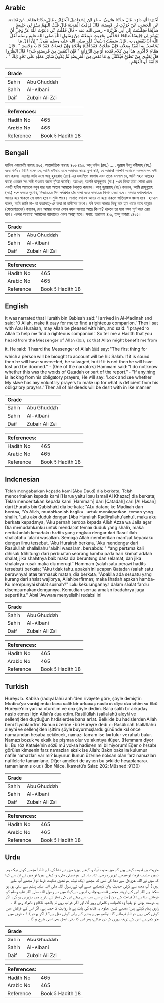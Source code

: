 ## Arabic


<div dir="rtl" lang="ar" style={{fontSize:'larger',backgroundColor:'#f8f9fa',padding:20}}>
أَخْبَرَنَا أَبُو دَاوُدَ، قَالَ حَدَّثَنَا هَارُونُ، - هُوَ ابْنُ إِسْمَاعِيلَ الْخَزَّازُ - قَالَ حَدَّثَنَا هَمَّامٌ، عَنْ قَتَادَةَ، عَنِ الْحَسَنِ، عَنْ حُرَيْثِ بْنِ قَبِيصَةَ، قَالَ قَدِمْتُ الْمَدِينَةَ قَالَ قُلْتُ اللَّهُمَّ يَسِّرْ لِي جَلِيسًا صَالِحًا فَجَلَسْتُ إِلَى أَبِي هُرَيْرَةَ - رضى الله عنه - قَالَ فَقُلْتُ إِنِّي دَعَوْتُ اللَّهَ عَزَّ وَجَلَّ أَنْ يُيَسِّرَ لِي جَلِيسًا صَالِحًا فَحَدِّثْنِي بِحَدِيثٍ سَمِعْتَهُ مِنْ رَسُولِ اللَّهِ صلى الله عليه وسلم لَعَلَّ اللَّهَ أَنْ يَنْفَعَنِي بِهِ ‏.‏ قَالَ سَمِعْتُ رَسُولَ اللَّهِ صلى الله عليه وسلم يَقُولُ ‏"‏ إِنَّ أَوَّلَ مَا يُحَاسَبُ بِهِ الْعَبْدُ بِصَلاَتِهِ فَإِنْ صَلَحَتْ فَقَدْ أَفْلَحَ وَأَنْجَحَ وَإِنْ فَسَدَتْ فَقَدْ خَابَ وَخَسِرَ ‏"‏ ‏.‏ قَالَ هَمَّامٌ لاَ أَدْرِي هَذَا مِنْ كَلاَمِ قَتَادَةَ أَوْ مِنَ الرِّوَايَةِ ‏"‏ فَإِنِ انْتَقَصَ مِنْ فَرِيضَتِهِ شَىْءٌ قَالَ انْظُرُوا هَلْ لِعَبْدِي مِنْ تَطَوُّعٍ فَيُكَمَّلُ بِهِ مَا نَقَصَ مِنَ الْفَرِيضَةِ ثُمَّ يَكُونُ سَائِرُ عَمَلِهِ عَلَى نَحْوِ ذَلِكَ ‏"‏ ‏.‏ خَالَفَهُ أَبُو الْعَوَّامِ ‏.‏
</div>
<div style={{backgroundColor:'#f8f9fa',padding:20, marginBottom: 10}}><table> <thead> <tr> <th>Grade</th> <th></th> </tr> </thead> <tbody> <tr><td>Sahih</td><td>Abu Ghuddah</td></tr><tr><td>Sahih</td><td>Al-Albani</td></tr><tr><td>Daif</td><td>Zubair Ali Zai</td></tr></tbody></table><table> <thead> <tr> <th>References:</th> <th></th> </tr> </thead> <tbody><tr><td>Hadith No</td><td>465</td></tr><tr><td>Arabic No</td><td>465</td></tr><tr><td>Reference</td><td>Book 5 Hadith 18</td></tr></tbody></table></div>

## Bengali


<div dir="ltr" lang="bn" style={{fontSize:'larger',backgroundColor:'#f8f9fa',padding:20}}>
হাদিস একাডেমি নাম্বারঃ ৪৬৫, আন্তর্জাতিক নাম্বারঃ ৪৬৬ ৪৬৫. আবূ দাউদ (রহ.) ..... হুরয়স ইবনু কবীসাহ্ (রহ.) হতে বর্ণিত। তিনি বলেন যে, আমি মদীনাহ এসে আল্লাহর কাছে দুআ করি, হে আল্লাহ! আপনি আমাকে একজন সৎ সঙ্গী দান করুন। এরপর আমি এসে আবূ হুরায়রাহ্ (রাঃ)-এর মজলিসে বসলাম এবং তাকে বললাম যে, আমি মহান আল্লাহর কাছে একজন সৎ সঙ্গী পাওয়ার জন্যে দু'আ করেছি। অতএব, আপনি রাসূলুল্লাহ (সা.) -এর নিকট হতে শোনা এমন একটি হাদীস আমাকে বলুন যার দ্বারা আল্লাহ আমাকে উপকৃত করবেন। আবূ হুরায়রাহ্ (রাঃ) বললেন, আমি রাসূলুল্লাহ (সা.) -কে বলতে শুনেছি, কিয়ামতের দিন সর্বপ্রথম তাঁর বান্দা হতে সালাতের হিসাব নেয়া হবে। সালাত যথাযথভাবে আদায় হয়ে থাকলে সে সফল হবে ও মুক্তি পাবে। সালাত যথাযথ আদায় না হয়ে থাকলে ক্ষতিগ্রস্ত ও ধ্বংস হবে। হাম্মাম বলেন, আমি জানি না- তা কতাদাহ্-এর কথা না হাদীসের অংশ। যদি ফরয সালাত কিছু কম হয়ে থাকে তবে আল্লাহ (ফেরেশতাদের) বলবেন, দেখ আমার বান্দার কোন নফল সালাত আছে কি না? থাকলে তা দ্বারা ফরয পূর্ণ করে দেয়া হবে। এরপর অন্যান্য ‘আমালের ব্যাপারেও একই অবস্থা হবে। সহীহ: তিরমিযী ৪১৩, ইবনু মাজাহ ১৪২৫।
</div>
<div style={{backgroundColor:'#f8f9fa',padding:20, marginBottom: 10}}><table> <thead> <tr> <th>Grade</th> <th></th> </tr> </thead> <tbody> <tr><td>Sahih</td><td>Abu Ghuddah</td></tr><tr><td>Sahih</td><td>Al-Albani</td></tr><tr><td>Daif</td><td>Zubair Ali Zai</td></tr></tbody></table><table> <thead> <tr> <th>References:</th> <th></th> </tr> </thead> <tbody><tr><td>Hadith No</td><td>465</td></tr><tr><td>Arabic No</td><td>465</td></tr><tr><td>Reference</td><td>Book 5 Hadith 18</td></tr></tbody></table></div>

## English


<div dir="ltr" lang="en" style={{fontSize:'larger',backgroundColor:'#f8f9fa',padding:20}}>
It was narrated that Huraith bin Qabisah said:"I arrived in Al-Madinah and said: 'O Allah, make it easy for me to find a righteous companion.' Then I sat with Abu Hurairah, may Allah be pleased with him, and said: 'I prayed to Allah to help me find a righteous companion.' So tell me a Hadith that you heard from the Messenger of Allah (ﷺ), so that Allah might benefit me from it. He said: 'I heard the Messenger of Allah (ﷺ) say: "The first thing for which a person will be brought to account will be his Salah. If it is sound then he will have succeeded, be salvaged, but if it is not then he will have lost and be doomed." - (One of the narrators) Hammam said: "I do not know whether this was the words of Qatadah or part of the report." - "If anything is lacking from his obligatory prayers, He will say: 'Look and see whether My slave has any voluntary prayers to make up for what is deficient from his obligatory prayers.' Then all of his deeds will be dealt with in like manner
</div>
<div style={{backgroundColor:'#f8f9fa',padding:20, marginBottom: 10}}><table> <thead> <tr> <th>Grade</th> <th></th> </tr> </thead> <tbody> <tr><td>Sahih</td><td>Abu Ghuddah</td></tr><tr><td>Sahih</td><td>Al-Albani</td></tr><tr><td>Daif</td><td>Zubair Ali Zai</td></tr></tbody></table><table> <thead> <tr> <th>References:</th> <th></th> </tr> </thead> <tbody><tr><td>Hadith No</td><td>465</td></tr><tr><td>Arabic No</td><td>465</td></tr><tr><td>Reference</td><td>Book 5 Hadith 18</td></tr></tbody></table></div>

## Indonesian


<div dir="ltr" lang="id" style={{fontSize:'larger',backgroundColor:'#f8f9fa',padding:20}}>
Telah mengabarkan kepada kami [Abu Daud] dia berkata; Telah menceritakan kepada kami [Harun yaitu Ibnu Ismail Al Khazaz] dia berkata; Telah menceritakan kepada kami [Hammam] dari [Qatadah] dari [Al Hasan] dari [Huraits bin Qabishah] dia berkata; "Aku datang ke Madinah dan berdoa, 'Ya Allah, mudahkanlah bagiku -untuk mendapatkan- teman yang shalih. 'Lalu aku duduk dengan [Abu Hurairah Radliyallahu'anhu], maka aku berkata kepadanya, 'Aku pernah berdoa kepada Allah Azza wa Jalla agar Dia memudahkanku untuk mendapat teman duduk yang shalih, maka ceritakanlah kepadaku hadits yang engkau dengar dari Rasulullah shallallahu 'alaihi wasallam. Semoga Allah memberikan manfaat kepadaku dengan ilmu tersebut. 'Abu Hurairah berkata, 'Aku mendengar dari Rasulullah shallallahu 'alaihi wasallam. bersabda: " Yang pertama kali dihisab (dihitung) dari perbuatan seorang hamba pada hari kiamat adalah shalat; jika shalatnya baik maka dia beruntung dan selamat, dan jika shalatnya rusak maka dia merugi." Hammam (salah satu perawi hadits tersebut) berkata; "Aku tidak tahu, apakah ini ucapan Qatadah (salah satu perawinya) atau termasuk matan, dia berkata, "Apabila ada sesuatu yang kurang dari shalat wajibnya, Allah berfirman; maka lihatlah apakah hamba-Ku mempunyai shalat sunnah?" Lalu kekurangannya dalam shalat fardlu disempurnakan dengannya. Kemudian semua amalan ibadahnya juga seperti itu." Abul 'Awwam menyelisihi redaksi ini
</div>
<div style={{backgroundColor:'#f8f9fa',padding:20, marginBottom: 10}}><table> <thead> <tr> <th>Grade</th> <th></th> </tr> </thead> <tbody> <tr><td>Sahih</td><td>Abu Ghuddah</td></tr><tr><td>Sahih</td><td>Al-Albani</td></tr><tr><td>Daif</td><td>Zubair Ali Zai</td></tr></tbody></table><table> <thead> <tr> <th>References:</th> <th></th> </tr> </thead> <tbody><tr><td>Hadith No</td><td>465</td></tr><tr><td>Arabic No</td><td>465</td></tr><tr><td>Reference</td><td>Book 5 Hadith 18</td></tr></tbody></table></div>

## Turkish


<div dir="ltr" lang="tr" style={{fontSize:'larger',backgroundColor:'#f8f9fa',padding:20}}>
Hureys b. Kabîsa (radıyallahü anh)’den rivâyete göre, şöyle demiştir: Medine’ye vardığımda: bana salih bir arkadaş nasib et diye dua ettim ve Ebû Hüreyre’nin yanına oturdum ve ona şöyle dedim. Bana salih bir arkadaş nasib etmesi için Allah’a dua ettim. Rasûlüllah (sallallahü aleyhi ve sellem)’den duyduğun hadislerden bana anlat. Belki de bu hadislerden Allah beni faydalandırır. Bunun üzerine Ebû Hüreyre dedi ki: Rasûlüllah (sallallahü aleyhi ve sellem)’den işittim şöyle buyurmuşlardı: gününde kul önce namazından hesaba çekilecek, namazı tamam ise kurtulur ve rahatı bulur. Namazı bozuk ve eksik ise pişman olur ve sıkıntıya düşer. (Hemmam diyor ki: Bu söz Katade’nin sözü mü yoksa hadisten mi bilmiyorum) Eğer o hesabı görülen kimsenin farz namazları eksik ise Allah: Bakın bakalım kulumun nafile namazları var mı? buyurur. Bunun üzerine noksan olan farz namazları nafilelerle tamamlanır. Diğer amelleri de aynen bu şekilde hesaplanarak tamamlanmış olur.) (İbn Mâce, İkametü’s Salat: 202; Müsned: 9130)
</div>
<div style={{backgroundColor:'#f8f9fa',padding:20, marginBottom: 10}}><table> <thead> <tr> <th>Grade</th> <th></th> </tr> </thead> <tbody> <tr><td>Sahih</td><td>Abu Ghuddah</td></tr><tr><td>Sahih</td><td>Al-Albani</td></tr><tr><td>Daif</td><td>Zubair Ali Zai</td></tr></tbody></table><table> <thead> <tr> <th>References:</th> <th></th> </tr> </thead> <tbody><tr><td>Hadith No</td><td>465</td></tr><tr><td>Arabic No</td><td>465</td></tr><tr><td>Reference</td><td>Book 5 Hadith 18</td></tr></tbody></table></div>

## Urdu


<div dir="rtl" lang="ur" style={{fontSize:'larger',backgroundColor:'#f8f9fa',padding:20}}>
حریث بن قبیصہ کہتے ہیں کہ میں مدینہ آیا، وہ کہتے ہیں: میں نے دعا کی، اے اللہ! مجھے کوئی نیک ہم نشیں عنایت فرما، تو مجھے ابوہریرہ رضی اللہ عنہ کی ہم نشینی ملی، وہ کہتے ہیں: تو میں نے ان سے کہا کہ میں نے اللہ عزوجل سے دعا کی تھی کہ مجھے ایک نیک ہم نشیں عنایت فرما تو ( مجھے آپ ملے ہیں ) آپ مجھ سے کوئی حدیث بیان کیجئیے جسے آپ نے رسول اللہ صلی اللہ علیہ وسلم سے سنی ہو، ہو سکتا ہے اللہ اس کے ذریعہ مجھے فائدہ پہنچائے، انہوں نے کہا: میں نے رسول اللہ صلی اللہ علیہ وسلم کو فرماتے سنا ہے: ( قیامت کے دن ) بندے سے سب سے پہلے اس کی نماز کے بارے میں بازپرس ہو گی، اگر یہ درست ہوئی تو یقیناً وہ کامیاب و کامراں رہے گا، اور اگر خراب رہی تو بلاشبہ ناکام و نامراد رہے گا ، راوی ہمام کہتے ہیں: مجھے نہیں معلوم یہ قتادہ کی بات ہے یا روایت کا حصہ ہے، اگر اس کے فرائض میں کوئی کمی رہی تو اللہ فرمائے گا: دیکھو میرے بندے کے پاس کوئی نفل ہے؟ ( اگر ہو تو ) ۱؎ فرض میں جو کمی ہے اس کے ذریعہ پوری کر دی جائے، پھر اس کا باقی عمل بھی اسی طرح ہو گا ۔
</div>
<div style={{backgroundColor:'#f8f9fa',padding:20, marginBottom: 10}}><table> <thead> <tr> <th>Grade</th> <th></th> </tr> </thead> <tbody> <tr><td>Sahih</td><td>Abu Ghuddah</td></tr><tr><td>Sahih</td><td>Al-Albani</td></tr><tr><td>Daif</td><td>Zubair Ali Zai</td></tr></tbody></table><table> <thead> <tr> <th>References:</th> <th></th> </tr> </thead> <tbody><tr><td>Hadith No</td><td>465</td></tr><tr><td>Arabic No</td><td>465</td></tr><tr><td>Reference</td><td>Book 5 Hadith 18</td></tr></tbody></table></div>